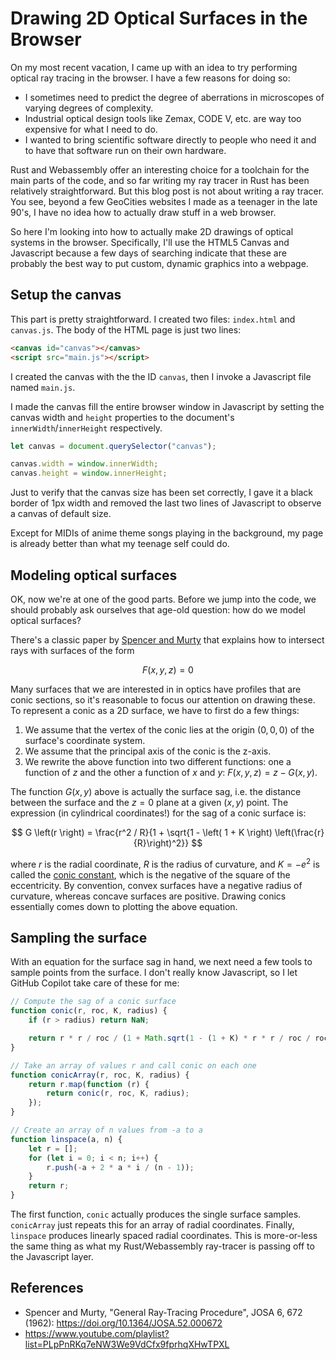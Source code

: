 # Drawing 2D Optical Surfaces in the Browser

On my most recent vacation, I came up with an idea to try performing optical ray tracing in the browser. I have a few reasons for doing so:

- I sometimes need to predict the degree of aberrations in microscopes of varying degrees of complexity.
- Industrial optical design tools like Zemax, CODE V, etc. are way too expensive for what I need to do.
- I wanted to bring scientific software directly to people who need it and to have that software run on their own hardware.

Rust and Webassembly offer an interesting choice for a toolchain for the main parts of the code, and so far writing my ray tracer in Rust has been relatively straightforward. But this blog post is not about writing a ray tracer. You see, beyond a few GeoCities websites I made as a teenager in the late 90's, I have no idea how to actually draw stuff in a web browser.

So here I'm looking into how to actually make 2D drawings of optical systems in the browser. Specifically, I'll use the HTML5 Canvas and Javascript because a few days of searching indicate that these are probably the best way to put custom, dynamic graphics into a webpage.

## Setup the canvas

This part is pretty straightforward. I created two files: `index.html` and `canvas.js`. The body of the HTML page is just two lines:

```html
<canvas id="canvas"></canvas>
<script src="main.js"></script>
```

I created the canvas with the the ID `canvas`, then I invoke a Javascript file named `main.js`.

I made the canvas fill the entire browser window in Javascript by setting the canvas width and `height` properties to the document's `innerWidth`/`innerHeight` respectively.

```js
let canvas = document.querySelector("canvas");

canvas.width = window.innerWidth;
canvas.height = window.innerHeight;
```

Just to verify that the canvas size has been set correctly, I gave it a black border of 1px width and removed the last two lines of Javascript to observe a canvas of default size.

Except for MIDIs of anime theme songs playing in the background, my page is already better than what my teenage self could do.

## Modeling optical surfaces

OK, now we're at one of the good parts. Before we jump into the code, we should probably ask ourselves that age-old question: how do we model optical surfaces?

There's a classic paper by [Spencer and Murty](https://doi.org/10.1364/JOSA.52.000672) that explains how to intersect rays with surfaces of the form

$$ F \left(x, y, z\right) = 0 $$

Many surfaces that we are interested in in optics have profiles that are conic sections, so it's reasonable to focus our attention on drawing these. To represent a conic as a 2D surface, we have to first do a few things:

1. We assume that the vertex of the conic lies at the origin $(0, 0, 0)$ of the surface's coordinate system.
1. We assume that the principal axis of the conic is the z-axis.
1. We rewrite the above function into two different functions: one a function of $z$ and the other a function of $x$ and $y$: $F \left(x, y, z\right) = z - G \left(x, y \right)$.

The function $G\left(x, y \right)$ above is actually the surface sag, i.e. the distance between the surface and the $z=0$ plane at a given $(x, y)$ point. The expression (in cylindrical coordinates!) for the sag of a conic surface is:

$$ G \left(r \right) = \frac{r^2 / R}{1 + \sqrt{1 - \left( 1 + K \right) \left(\frac{r}{R}\right)^2}} $$

where $r$ is the radial coordinate, $R$ is the radius of curvature, and $K = -e^2$ is called the [conic constant](https://en.wikipedia.org/wiki/Conic_constant), which is the negative of the square of the eccentricity. By convention, convex surfaces have a negative radius of curvature, whereas concave surfaces are positive. Drawing conics essentially comes down to plotting the above equation.

## Sampling the surface

With an equation for the surface sag in hand, we next need a few tools to sample points from the surface. I don't really know Javascript, so I let GitHub Copilot take care of these for me:

```js
// Compute the sag of a conic surface
function conic(r, roc, K, radius) {
    if (r > radius) return NaN;

    return r * r / roc / (1 + Math.sqrt(1 - (1 + K) * r * r / roc / roc));
}

// Take an array of values r and call conic on each one
function conicArray(r, roc, K, radius) {
    return r.map(function (r) {
        return conic(r, roc, K, radius);
    });
}

// Create an array of n values from -a to a
function linspace(a, n) {
    let r = [];
    for (let i = 0; i < n; i++) {
        r.push(-a + 2 * a * i / (n - 1));
    }
    return r;
}
```

The first function, `conic` actually produces the single surface samples. `conicArray` just repeats this for an array of radial coordinates. Finally, `linspace` produces linearly spaced radial coordinates. This is more-or-less the same thing as what my Rust/Webassembly ray-tracer is passing off to the Javascript layer.

## References

- Spencer and Murty, "General Ray-Tracing Procedure", JOSA 6, 672 (1962): https://doi.org/10.1364/JOSA.52.000672
- https://www.youtube.com/playlist?list=PLpPnRKq7eNW3We9VdCfx9fprhqXHwTPXL